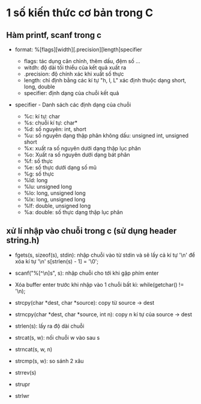 # 1 số kiến thức cơ bản trong C

## Hàm printf, scanf trong c

- format:  %[flags][width][.precision][length]specifier
    + flags: tác dụng căn chỉnh, thêm dấu, đệm số ...
    + witdh: độ dài tối thiểu của kết quả xuất ra
    + .precision: độ chính xác khi xuất số thực
    + length: chỉ định bằng các kí tự "h, l, L" xác định thuộc dạng short, long, double
    + specifier: định dạng của chuỗi kết quả

- specifier - Danh sách các định dạng của chuỗi
    + %c: kí tự: char
    + %s: chuỗi kí tự: char*
    + %d: số nguyên: int, short
    + %u: số nguyên dạng thập phân không dấu: unsigned int, unsigned short
    + %x: xuất ra số nguyên dưới dạng thập lục phân
    + %o: Xuất ra số nguyên dưới dạng bát phân
    + %f: số thực
    + %e: số thực dưới dạng số mũ
    + %g: số thực
    + %ld: long
    + %lu: unsigned long
    + %lo: long, unsigned long
    + %lx: long, unsigned long
    + %lf: double, unsigned long
    + %a: double: số thực dạng thập lục phân

## xử lí nhập vào chuỗi trong c (sử dụng header string.h)
- fgets(s, sizeof(s), stdin): nhập chuỗi vào từ stdin và sẽ lấy cả kí tự '\n' để xóa kí tự '\n'
        s[strlen(s) - 1] = '\0';

- scanf("%[^\n]s", s): nhập chuỗi cho tới khi gặp phím enter

- Xóa buffer enter trước khi nhập vào 1 chuỗi bất kì: while(getchar() != '\n);

- strcpy(char *dest, char *source): copy từ source -> dest
- strncpy(char *dest, char *source, int n): copy n kí tự của source -> dest
- strlen(s): lấy ra độ dài chuỗi
- strcat(s, w): nối chuỗi w vào sau s
- strncat(s, w, n)
- strcmp(s, w): so sánh 2 xâu
- strrev(s)
- strupr
- strlwr

